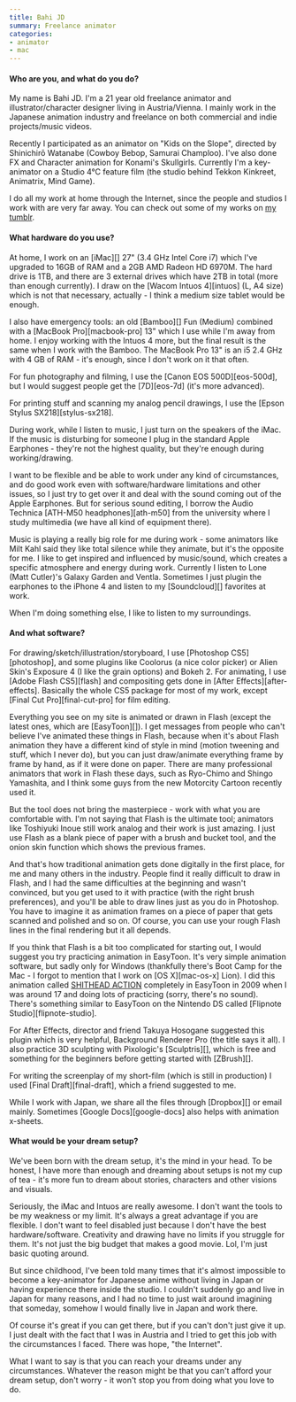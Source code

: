 ```yaml
---
title: Bahi JD
summary: Freelance animator
categories:
- animator
- mac
---
```


#### Who are you, and what do you do?

My name is Bahi JD. I'm a 21 year old freelance animator and illustrator/character designer living in Austria/Vienna. I mainly work in the Japanese animation industry and freelance on both commercial and indie projects/music videos.

Recently I participated as an animator on "Kids on the Slope", directed by Shinichirō Watanabe (Cowboy Bebop, Samurai Champloo). I've also done FX and Character animation for Konami's Skullgirls. Currently I'm a key-animator on a Studio 4°C feature film (the studio behind Tekkon Kinkreet, Animatrix, Mind Game).

I do all my work at home through the Internet, since the people and studios I work with are very far away. You can check out some of my works on [my tumblr](http://bahijd.tumblr.com/ "Bahi's Tumblr site.").

#### What hardware do you use?

At home, I work on an [iMac][] 27" (3.4 GHz Intel Core i7) which I've upgraded to 16GB of RAM and a 2GB AMD Radeon HD 6970M. The hard drive is 1TB, and there are 3 external drives which have 2TB in total (more than enough currently). I draw on the [Wacom Intuos 4][intuos] (L, A4 size) which is not that necessary, actually - I think a medium size tablet would be enough.

I also have emergency tools: an old [Bamboo][] Fun (Medium) combined with a [MacBook Pro][macbook-pro] 13" which I use while I'm away from home. I enjoy working with the Intuos 4 more, but the final result is the same when I work with the Bamboo. The MacBook Pro 13" is an i5 2.4 GHz with 4 GB of RAM - it's enough, since I don't work on it that often.

For fun photography and filming, I use the [Canon EOS 500D][eos-500d], but I would suggest people get the [7D][eos-7d] (it's more advanced).

For printing stuff and scanning my analog pencil drawings, I use the [Epson Stylus SX218][stylus-sx218]. 

During work, while I listen to music, I just turn on the speakers of the iMac. If the music is disturbing for someone I plug in the standard Apple Earphones - they're not the highest quality, but they're enough during working/drawing.

I want to be flexible and be able to work under any kind of circumstances, and do good work even with software/hardware limitations and other issues, so I just try to get over it and deal with the sound coming out of the Apple Earphones. But for serious sound editing, I borrow the Audio Technica [ATH-M50 headphones][ath-m50] from the university where I study multimedia (we have all kind of equipment there).

Music is playing a really big role for me during work - some animators like Milt Kahl said they like total silence while they animate, but it's the opposite for me. I like to get inspired and influenced by music/sound, which creates a specific atmosphere and energy during work. Currently I listen to Lone (Matt Cutler)'s Galaxy Garden and Ventla. Sometimes I just plugin the earphones to the iPhone 4 and listen to my [Soundcloud][] favorites at work.

When I'm doing something else, I like to listen to my surroundings.

#### And what software?

For drawing/sketch/illustration/storyboard, I use [Photoshop CS5][photoshop], and some plugins like Coolorus (a nice color picker) or Alien Skin's Exposure 4 (I like the grain options) and Bokeh 2. For animating, I use [Adobe Flash CS5][flash] and compositing gets done in [After Effects][after-effects]. Basically the whole CS5 package for most of my work, except [Final Cut Pro][final-cut-pro] for film editing.

Everything you see on my site is animated or drawn in Flash (except the latest ones, which are [EasyToon][]). I get messages from people who can't believe I've animated these things in Flash, because when it's about Flash animation they have a different kind of style in mind (motion tweening and stuff, which I never do), but you can just draw/animate everything frame by frame by hand, as if it were done on paper. There are many professional animators that work in Flash these days, such as Ryo-Chimo and Shingo Yamashita, and I think some guys from the new Motorcity Cartoon recently used it.

But the tool does not bring the masterpiece - work with what you are comfortable with. I'm not saying that Flash is the ultimate tool; animators like Toshiyuki Inoue still work analog and their work is just amazing. I just use Flash as a blank piece of paper with a brush and bucket tool, and the onion skin function which shows the previous frames.

And that's how traditional animation gets done digitally in the first place, for me and many others in the industry. People find it really difficult to draw in Flash, and I had the same difficulties at the beginning and wasn't convinced, but you get used to it with practice (with the right brush preferences), and you'll be able to draw lines just as you do in Photoshop. You have to imagine it as animation frames on a piece of paper that gets scanned and polished and so on. Of course, you can use your rough Flash lines in the final rendering but it all depends. 

If you think that Flash is a bit too complicated for starting out, I would suggest you try practicing animation in EasyToon. It's very simple animation software, but sadly only for Windows (thankfully there's Boot Camp for the Mac - I forgot to mention that I work on [OS X][mac-os-x] Lion). I did this animation called [SHITHEAD ACTION](https://www.youtube.com/watch?v=Oc_y3eAgIcI "Bahi's animation on YouTube.") completely in EasyToon in 2009 when I was around 17 and doing lots of practicing (sorry, there's no sound). There's something similar to EasyToon on the Nintendo DS called [Flipnote Studio][flipnote-studio].

For After Effects, director and friend Takuya Hosogane suggested this plugin which is very helpful, Background Renderer Pro (the title says it all). I also practice 3D sculpting with Pixologic's [Sculptris][], which is free and something for the beginners before getting started with [ZBrush][].

For writing the screenplay of my short-film (which is still in production) I used [Final Draft][final-draft], which a friend suggested to me.

While I work with Japan, we share all the files through [Dropbox][] or email mainly. Sometimes [Google Docs][google-docs] also helps with animation x-sheets.

#### What would be your dream setup?

We've been born with the dream setup, it's the mind in your head. To be honest, I have more than enough and dreaming about setups is not my cup of tea - it's more fun to dream about stories, characters and other visions and visuals.

Seriously, the iMac and Intuos are really awesome. I don't want the tools to be my weakness or my limit. It's always a great advantage if you are flexible. I don't want to feel disabled just because I don't have the best hardware/software. Creativity and drawing have no limits if you struggle for them. It's not just the big budget that makes a good movie. Lol, I'm just basic quoting around.

But since childhood, I've been told many times that it's almost impossible to become a key-animator for Japanese anime without living in Japan or having experience there inside the studio. I couldn't suddenly go and live in Japan for many reasons, and I had no time to just wait around imagining that someday, somehow I would finally live in Japan and work there. 

Of course it's great if you can get there, but if you can't don't just give it up. I just dealt with the fact that I was in Austria and I tried to get this job with the circumstances I faced. There was hope, "the Internet".

What I want to say is that you can reach your dreams under any circumstances. Whatever the reason might be that you can't afford your dream setup, don't worry - it won't stop you from doing what you love to do.